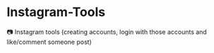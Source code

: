 # Instagram-Tools
📷 Instagram tools (creating accounts, login with those accounts and like/comment someone post)
